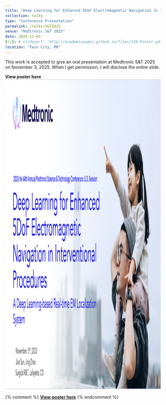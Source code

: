 ```yaml
---
title: "Deep Learning for Enhanced 5DoF Electromagnetic Navigation in Interventional Procedures"
collection: talks
type: "Conference Presentation"
permalink: /talks/S&T2025
venue: "Medtronic S&T 2025"
date: 2025-11-03
[//]: # slidesurl: 'http://academicpages.github.io/files/SID-Poster.pdf'
location: "Twin City, MN"
---
```


This work is accepted to give an oral presentation at Medtronic S&T 2025 on November 3, 2025. When I get permission, I will disclose the entire slide.

**View poster here**
<img src="../images/ST2025.png" alt="Description" width="1500" height="1000">

{% comment %}
[**View poster here**](../images/ST2025.png "EM Localization Slide Cover")
{% endcomment %}
